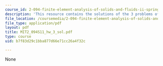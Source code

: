 ```yaml
---
course_id: 2-094-finite-element-analysis-of-solids-and-fluids-ii-spring-2011
description: 'This resource contains the solutions of the 3 problems of homework 3. '
file_location: /coursemedia/2-094-finite-element-analysis-of-solids-and-fluids-ii-spring-2011/b7f83d29c1bba877d66e71cc26a4f32c_MIT2_094S11_hw_3_sol.pdf
file_type: application/pdf
layout: pdf
title: MIT2_094S11_hw_3_sol.pdf
type: course
uid: b7f83d29c1bba877d66e71cc26a4f32c

---
```

None